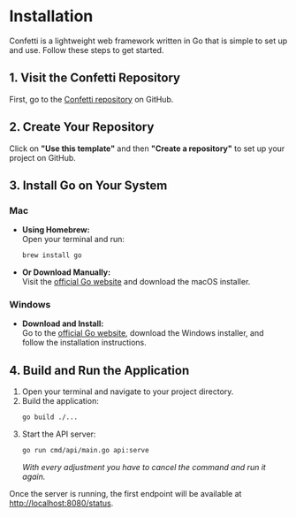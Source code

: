 
# Installation

Confetti is a lightweight web framework written in Go that is simple to set up and use. Follow these steps to get started.

## 1. Visit the Confetti Repository

First, go to the [Confetti repository](https://github.com/confetti-framework/confetti) on GitHub.

## 2. Create Your Repository

Click on **"Use this template"** and then **"Create a repository"** to set up your project on GitHub.

## 3. Install Go on Your System

### Mac

- **Using Homebrew:**  
  Open your terminal and run:
  ```sh
  brew install go
  ```
- **Or Download Manually:**  
  Visit the [official Go website](https://golang.org/dl/) and download the macOS installer.

### Windows

- **Download and Install:**  
  Go to the [official Go website](https://golang.org/dl/), download the Windows installer, and follow the installation instructions.

## 4. Build and Run the Application

1. Open your terminal and navigate to your project directory.
2. Build the application:
   ```sh
   go build ./...
   ```
3. Start the API server:
   ```sh
   go run cmd/api/main.go api:serve
   ```
   _With every adjustment you have to cancel the command and run it again._

Once the server is running, the first endpoint will be available at [http://localhost:8080/status](http://localhost:8080/status).
